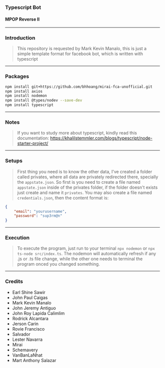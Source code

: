 ### Typescript Bot
#### MPOP Reverse II

---
### Introduction
> This repository is requested by Mark Kevin Manalo, this is just a simple template format for facebook bot, which is written with typescript

---
### Packages
``` Bash
npm install git+https://github.com/bhhoang/mirai-fca-unofficial.git
npm install axios
npm install nodemon
npm install @types/nodev --save-dev
npm install typescript

```

---
### Notes
> If you want to study more about typescript, kindly read this documentation: https://khalilstemmler.com/blogs/typescript/node-starter-project/

---
### Setups
> First thing you need is to know the other data, I've created a folder called privates, where all data are privately redirected there, specially the `appstate.json`. So first is you need to create a file named `appstate.json` inside of the privates folder, if the folder doesn't exists just create and name it `privates`. You may also create a file named `credentials.json`, then the content format is:
```JSON
{
	"email": "yourusername",
	"password": "sup3rm@n"
}
```

---
### Execution
> To execute the program, just run to your terminal `npx nodemon` or `npx ts-node src/index.ts`. The nodemon will automatically refresh if any .js or .ts file change, while the other one needs to terminal the program onced you changed something.

---
### Credits
* Earl Shine Sawir
* John Paul Caigas
* Mark Kevin Manalo
* John Jeremy Antiguo
* John Roy Lapida Calimlim
* Rodrick Alcantara 
* Jerson Carin
* Rovie Francisco
* Salvador
* Lester Navarra
* Mirai
* Schemavery
* VanBanLaNhat
* Mart Anthony Salazar